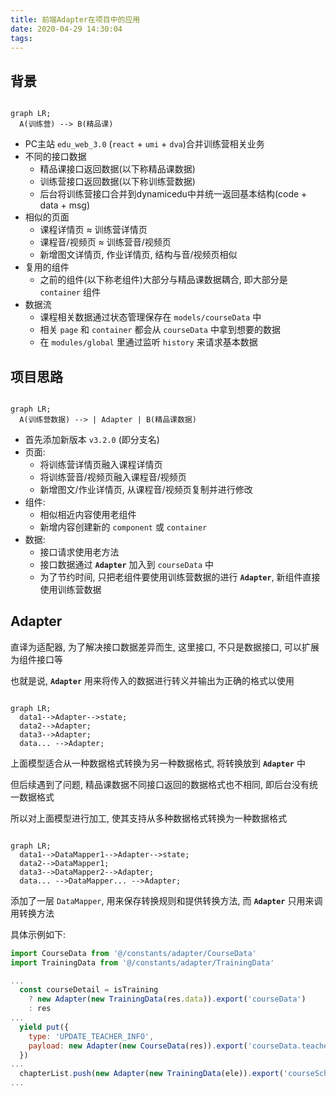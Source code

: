 ```yaml
---
title: 前端Adapter在项目中的应用
date: 2020-04-29 14:30:04
tags:
---
```


<script src='https://unpkg.com/mermaid/dist/mermaid.min.js'></script>
<script>
  if (window.mermaid) {
    mermaid.initialize();
  }
</script>
<style>
  .gutter { display: none; }
</style>

## 背景

```mermaid

graph LR;
  A(训练营) --> B(精品课)

```

- PC主站 `edu_web_3.0` (`react` + `umi` + `dva`)合并训练营相关业务
- 不同的接口数据
  - 精品课接口返回数据(以下称精品课数据)
  - 训练营接口返回数据(以下称训练营数据)
  - 后台将训练营接口合并到dynamicedu中并统一返回基本结构(code + data + msg)
- 相似的页面
  - 课程详情页 ≈ 训练营详情页
  - 课程音/视频页 ≈ 训练营音/视频页
  - 新增图文详情页, 作业详情页, 结构与音/视频页相似
- 复用的组件
  - 之前的组件(以下称老组件)大部分与精品课数据耦合, 即大部分是 `container` 组件
- 数据流
  - 课程相关数据通过状态管理保存在 `models/courseData` 中
  - 相关 `page` 和 `container` 都会从 `courseData` 中拿到想要的数据
  - 在 `modules/global` 里通过监听 `history` 来请求基本数据

## 项目思路

```mermaid

graph LR;
  A(训练营数据) --> | Adapter | B(精品课数据)

```

- 首先添加新版本 `v3.2.0` (即分支名)
- 页面:
  - 将训练营详情页融入课程详情页
  - 将训练营音/视频页融入课程音/视频页
  - 新增图文/作业详情页, 从课程音/视频页复制并进行修改
- 组件:
  - 相似相近内容使用老组件
  - 新增内容创建新的 `component` 或 `container`
- 数据:
  - 接口请求使用老方法
  - 接口数据通过 __`Adapter`__ 加入到 `courseData` 中
  - 为了节约时间, 只把老组件要使用训练营数据的进行  __`Adapter`__, 新组件直接使用训练营数据

## __Adapter__

直译为适配器, 为了解决接口数据差异而生, 这里接口, 不只是数据接口, 可以扩展为组件接口等

也就是说,  __`Adapter`__ 用来将传入的数据进行转义并输出为正确的格式以使用

```mermaid

graph LR;
  data1-->Adapter-->state;
  data2-->Adapter;
  data3-->Adapter;
  data... -->Adapter;

```

上面模型适合从一种数据格式转换为另一种数据格式, 将转换放到 __`Adapter`__ 中

但后续遇到了问题, 精品课数据不同接口返回的数据格式也不相同, 即后台没有统一数据格式

所以对上面模型进行加工, 使其支持从多种数据格式转换为一种数据格式

```mermaid

graph LR;
  data1-->DataMapper1-->Adapter-->state;
  data2-->DataMapper1;
  data3-->DataMapper2-->Adapter;
  data... -->DataMapper... -->Adapter;

```

添加了一层 `DataMapper`, 用来保存转换规则和提供转换方法, 而 __`Adapter`__ 只用来调用转换方法

具体示例如下:

``` js
import CourseData from '@/constants/adapter/CourseData'
import TrainingData from '@/constants/adapter/TrainingData'

...
  const courseDetail = isTraining
    ? new Adapter(new TrainingData(res.data)).export('courseData')
    : res
...
  yield put({
    type: 'UPDATE_TEACHER_INFO',
    payload: new Adapter(new CourseData(res)).export('courseData.teacher')
  })
...
  chapterList.push(new Adapter(new TrainingData(ele)).export('courseSchedule'))
...

```
